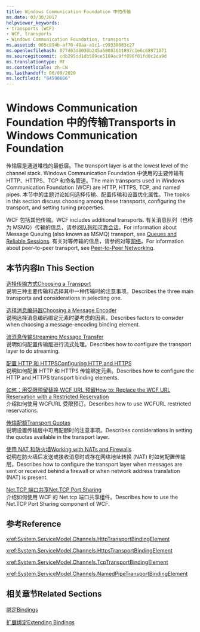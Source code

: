 ```yaml
---
title: Windows Communication Foundation 中的传输
ms.date: 03/30/2017
helpviewer_keywords:
- transports [WCF]
- WCF, transports
- Windows Communication Foundation, transports
ms.assetid: 005c894b-af70-48aa-a1c1-c99338083c27
ms.openlocfilehash: 077d63d8038b245a68083611897c1e6c68971071
ms.sourcegitcommit: cdb295dd1db589ce5169ac9ff096f01fd0c2da9d
ms.translationtype: MT
ms.contentlocale: zh-CN
ms.lasthandoff: 06/09/2020
ms.locfileid: "84598666"
---
```

# <a name="transports-in-windows-communication-foundation"></a><span data-ttu-id="db4bb-102">Windows Communication Foundation 中的传输</span><span class="sxs-lookup"><span data-stu-id="db4bb-102">Transports in Windows Communication Foundation</span></span>
<span data-ttu-id="db4bb-103">传输层是通道堆栈的最低层。</span><span class="sxs-lookup"><span data-stu-id="db4bb-103">The transport layer is at the lowest level of the channel stack.</span></span> <span data-ttu-id="db4bb-104">Windows Communication Foundation 中使用的主要传输有 HTTP、HTTPS、TCP 和命名管道。</span><span class="sxs-lookup"><span data-stu-id="db4bb-104">The main transports used in Windows Communication Foundation (WCF) are HTTP, HTTPS, TCP, and named pipes.</span></span> <span data-ttu-id="db4bb-105">本节中的主题讨论如何选择传输、配置传输和设置优化属性。</span><span class="sxs-lookup"><span data-stu-id="db4bb-105">The topics in this section discuss choosing among these transports, configuring the transport, and setting tuning properties.</span></span>  
  
 <span data-ttu-id="db4bb-106">WCF 包括其他传输。</span><span class="sxs-lookup"><span data-stu-id="db4bb-106">WCF includes additional transports.</span></span> <span data-ttu-id="db4bb-107">有关消息队列（也称为 MSMQ）传输的信息，请参阅[队列和可靠会话](queues-and-reliable-sessions.md)。</span><span class="sxs-lookup"><span data-stu-id="db4bb-107">For information about Message Queuing (also known as MSMQ) transport, see [Queues and Reliable Sessions](queues-and-reliable-sessions.md).</span></span> <span data-ttu-id="db4bb-108">有关对等传输的信息，请参阅对等[网络](peer-to-peer-networking.md)。</span><span class="sxs-lookup"><span data-stu-id="db4bb-108">For information about peer-to-peer transport, see [Peer-to-Peer Networking](peer-to-peer-networking.md).</span></span>  
  
## <a name="in-this-section"></a><span data-ttu-id="db4bb-109">本节内容</span><span class="sxs-lookup"><span data-stu-id="db4bb-109">In This Section</span></span>  
 [<span data-ttu-id="db4bb-110">选择传输方式</span><span class="sxs-lookup"><span data-stu-id="db4bb-110">Choosing a Transport</span></span>](choosing-a-transport.md)  
 <span data-ttu-id="db4bb-111">说明三种主要传输和选择其中一种传输时的注意事项。</span><span class="sxs-lookup"><span data-stu-id="db4bb-111">Describes the three main transports and considerations in selecting one.</span></span>  
  
 [<span data-ttu-id="db4bb-112">选择消息编码器</span><span class="sxs-lookup"><span data-stu-id="db4bb-112">Choosing a Message Encoder</span></span>](choosing-a-message-encoder.md)  
 <span data-ttu-id="db4bb-113">说明选择消息编码绑定元素时要考虑的因素。</span><span class="sxs-lookup"><span data-stu-id="db4bb-113">Describes factors to consider when choosing a message-encoding binding element.</span></span>  
  
 [<span data-ttu-id="db4bb-114">流消息传输</span><span class="sxs-lookup"><span data-stu-id="db4bb-114">Streaming Message Transfer</span></span>](streaming-message-transfer.md)  
 <span data-ttu-id="db4bb-115">说明如何配置传输层进行流式处理。</span><span class="sxs-lookup"><span data-stu-id="db4bb-115">Describes how to configure the transport layer to do streaming.</span></span>  
  
 [<span data-ttu-id="db4bb-116">配置 HTTP 和 HTTPS</span><span class="sxs-lookup"><span data-stu-id="db4bb-116">Configuring HTTP and HTTPS</span></span>](configuring-http-and-https.md)  
 <span data-ttu-id="db4bb-117">说明如何配置 HTTP 和 HTTPS 传输绑定元素。</span><span class="sxs-lookup"><span data-stu-id="db4bb-117">Describes how to configure the HTTP and HTTPS transport binding elements.</span></span>  
  
 [<span data-ttu-id="db4bb-118">如何：用受限预留替换 WCF URL 预留</span><span class="sxs-lookup"><span data-stu-id="db4bb-118">How to: Replace the WCF URL Reservation with a Restricted Reservation</span></span>](how-to-replace-the-wcf-url-reservation-with-a-restricted-reservation.md)  
 <span data-ttu-id="db4bb-119">介绍如何使用 WCFURL 受限预订。</span><span class="sxs-lookup"><span data-stu-id="db4bb-119">Describes how to use WCFURL restricted reservations.</span></span>  
  
 [<span data-ttu-id="db4bb-120">传输配额</span><span class="sxs-lookup"><span data-stu-id="db4bb-120">Transport Quotas</span></span>](transport-quotas.md)  
 <span data-ttu-id="db4bb-121">说明设置传输层中可用配额时的注意事项。</span><span class="sxs-lookup"><span data-stu-id="db4bb-121">Describes considerations in setting the quotas available in the transport layer.</span></span>  
  
 [<span data-ttu-id="db4bb-122">使用 NAT 和防火墙</span><span class="sxs-lookup"><span data-stu-id="db4bb-122">Working with NATs and Firewalls</span></span>](working-with-nats-and-firewalls.md)  
 <span data-ttu-id="db4bb-123">说明在防火墙后发送或接收消息时或存在网络地址转换 (NAT) 时如何配置传输层。</span><span class="sxs-lookup"><span data-stu-id="db4bb-123">Describes how to configure the transport layer when messages are sent or received behind a firewall or when network address translation (NAT) is present.</span></span>  
  
 [<span data-ttu-id="db4bb-124">Net.TCP 端口共享</span><span class="sxs-lookup"><span data-stu-id="db4bb-124">Net.TCP Port Sharing</span></span>](net-tcp-port-sharing.md)  
 <span data-ttu-id="db4bb-125">介绍如何使用 WCF 的 Net.tcp 端口共享组件。</span><span class="sxs-lookup"><span data-stu-id="db4bb-125">Describes how to use the Net.TCP Port Sharing component of WCF.</span></span>  
  
## <a name="reference"></a><span data-ttu-id="db4bb-126">参考</span><span class="sxs-lookup"><span data-stu-id="db4bb-126">Reference</span></span>  
 <xref:System.ServiceModel.Channels.HttpTransportBindingElement>  
  
 <xref:System.ServiceModel.Channels.HttpsTransportBindingElement>  
  
 <xref:System.ServiceModel.Channels.TcpTransportBindingElement>  
  
 <xref:System.ServiceModel.Channels.NamedPipeTransportBindingElement>  
  
## <a name="related-sections"></a><span data-ttu-id="db4bb-127">相关章节</span><span class="sxs-lookup"><span data-stu-id="db4bb-127">Related Sections</span></span>  
 [<span data-ttu-id="db4bb-128">绑定</span><span class="sxs-lookup"><span data-stu-id="db4bb-128">Bindings</span></span>](bindings.md)  
  
 [<span data-ttu-id="db4bb-129">扩展绑定</span><span class="sxs-lookup"><span data-stu-id="db4bb-129">Extending Bindings</span></span>](../extending/extending-bindings.md)
